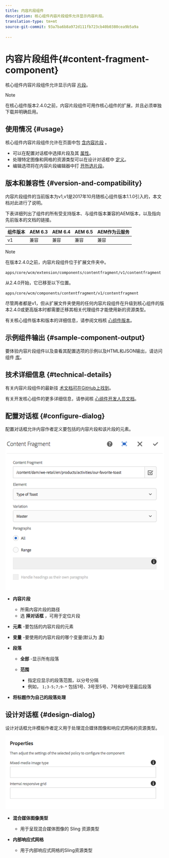 ```yaml
---
title: 内容片段组件
description: 核心组件内容片段组件允许显示内容片段。
translation-type: tm+mt
source-git-commit: 93a7ba6b8a972d111fb723cb40b0380cea9b5a9a

---
```



# 内容片段组件{#content-fragment-component}

核心组件内容片段组件允许显示内容 [片段](https://docs.adobe.com/content/help/en/experience-manager-cloud-service/assets/content-fragments/content-fragments.html)。

>[!NOTE]
>
>在核心组件版本2.4.0之前，内容片段组件可用作核心组件的扩展，并且必须单独下载并明确启用。

## 使用情况 {#usage}

核心组件内容片段组件允许在页面中包 [含内容片段](https://docs.adobe.com/content/help/en/experience-manager-cloud-service/assets/content-fragments/content-fragments.html) 。

* 可以在配置对话框中选择片段及其 [属性](#configure-dialog)。
* 处理特定图像和网格的资源类型可以在设计对话框中 [定义](#design-dialog)。
* 编辑选项将在内容片段编辑器中打 [开所选片段](https://docs.adobe.com/content/help/en/experience-manager-cloud-service/assets/content-fragments/content-fragments-variations.html)。

## 版本和兼容性 {#version-and-compatibility}

内容片段组件的当前版本为v1,v1是2017年10月随核心组件版本1.1.0引入的，本文档对此进行了说明。

下表详细列出了组件的所有受支持版本、与组件版本兼容的AEM版本，以及指向先前版本的文档的链接。

| 组件版本 | AEM 6.3 | AEM 6.4 | AEM 6.5 | AEM作为云服务 |
|--- |--- |--- |---|---|
| v1 | 兼容 | 兼容 | 兼容 | 兼容 |

>[!NOTE]
>
>在版本2.4.0之前，内容片段组件位于扩展文件夹中。
>
> `apps/core/wcm/extension/components/contentfragment/v1/contentfragment`
> 
>从2.4.0开始，它已移至以下位置。
>
>`apps/core/wcm/components/contentfragment/v1/contentfragment`
>
>尽管两者都是v1，但从扩展文件夹使用的任何内容片段组件在升级到核心组件的版本2.4.0或更高版本时都需要迁移其相关代理组件才能使用新的资源类型。

有关核心组件版本和版本的详细信息，请参阅文档核 [心组件版本](/help/versions.md)。

## 示例组件输出 {#sample-component-output}

要体验内容片段组件以及查看其配置选项的示例以及HTML和JSON输出，请访问组件 [库](https://adobe.com/go/aem_cmp_library_cf)。

## 技术详细信息 {#technical-details}

有关内容片段组件的最新技 [术文档可在GitHub上找到](https://adobe.com/go/aem_cmp_tech_cf_v1)。

有关开发核心组件的更多详细信息，请参阅核 [心组件开发人员文档](/help/developing/overview.md)。

## 配置对话框 {#configure-dialog}

配置对话框允许内容作者定义要包括的内容片段和该片段的元素。

![](/help/assets/chlimage_1-87.png)

* **内容片段**

   * 所需内容片段的路径
   * 选 **择对话框** ，可用于定位片段

* **元素** -要包括的内容片段的元素
* **变量** -要使用的内容片段的哪个变量(默认为 **主**)

* **段落**

   * **全部** -显示所有段落
   * **范围**

      * 指定应显示的段落范围，以分号分隔
      * 例如， `1;3-5;7;9-*` 包括1号、3号至5号、7号和9号至最后段落

* **将标题作为自己的段落处理**

## 设计对话框 {#design-dialog}

设计对话框允许模板作者定义用于处理混合媒体图像和响应式网格的资源类型。

![](/help/assets/chlimage_1-88.png)

* **混合媒体图像类型**

   * 用于呈现混合媒体图像的 Sling 资源类型

* **内部响应式网格**

   * 用于内部响应式网格的Sling资源类型

